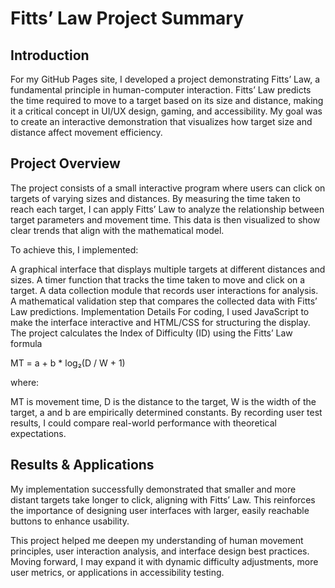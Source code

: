 # Fitts’ Law Project Summary
## Introduction
For my GitHub Pages site, I developed a project demonstrating Fitts’ Law, a fundamental principle in human-computer interaction. Fitts’ Law predicts the time required to move to a target based on its size and distance, making it a critical concept in UI/UX design, gaming, and accessibility. My goal was to create an interactive demonstration that visualizes how target size and distance affect movement efficiency.

## Project Overview
The project consists of a small interactive program where users can click on targets of varying sizes and distances. By measuring the time taken to reach each target, I can apply Fitts’ Law to analyze the relationship between target parameters and movement time. This data is then visualized to show clear trends that align with the mathematical model.

To achieve this, I implemented:

A graphical interface that displays multiple targets at different distances and sizes.
A timer function that tracks the time taken to move and click on a target.
A data collection module that records user interactions for analysis.
A mathematical validation step that compares the collected data with Fitts’ Law predictions.
Implementation Details
For coding, I used JavaScript to make the interface interactive and HTML/CSS for structuring the display. The project calculates the Index of Difficulty (ID) using the Fitts’ Law formula

MT = a + b * log₂(D / W + 1)


where:

MT is movement time,
D is the distance to the target,
W is the width of the target,
a and b are empirically determined constants.
By recording user test results, I could compare real-world performance with theoretical expectations.

## Results & Applications
My implementation successfully demonstrated that smaller and more distant targets take longer to click, aligning with Fitts’ Law. This reinforces the importance of designing user interfaces with larger, easily reachable buttons to enhance usability.

This project helped me deepen my understanding of human movement principles, user interaction analysis, and interface design best practices. Moving forward, I may expand it with dynamic difficulty adjustments, more user metrics, or applications in accessibility testing.
